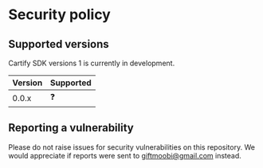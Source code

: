 # Security policy

## Supported versions

Cartify SDK versions 1 is currently in development.

| Version | Supported  |
| ------- | ---------- |
| 0.0.x   | :question: |

## Reporting a vulnerability

Please do not raise issues for security vulnerabilities on this repository. We would appreciate if reports
were sent to giftmoobi@gmail.com instead.
